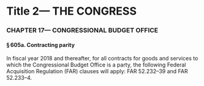 
# Title 2— THE CONGRESS
### CHAPTER 17— CONGRESSIONAL BUDGET OFFICE
#### § 605a. Contracting parity

In fiscal year 2018 and thereafter, for all contracts for goods and services to which the Congressional Budget Office is a party, the following Federal Acquisition Regulation (FAR) clauses will apply: FAR 52.232–39 and FAR 52.233–4.
